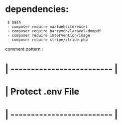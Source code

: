 # dependencies:

     $ bash
     - composer require maatwebsite/excel
     - composer require barryvdh/laravel-dompdf
     - composer require intervention/image
     - composer require stripe/stripe-php



comment pattern : 

# | ------------------------- |
# |     Protect .env File
# | ------------------------- |
